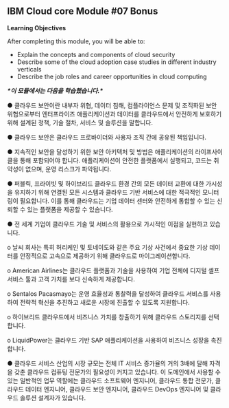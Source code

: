 ## IBM Cloud core Module #07 Bonus

**Learning Objectives**



After completing this module, you will be able to:

- Explain the concepts and components of cloud security
- Describe some of the cloud adoption case studies in different industry verticals
- Describe the job roles and career opportunities in cloud computing



***\*이 모듈에서는 다음을 학습했습니다.\****



● 클라우드 보안이란 내부자 위협, 데이터 침해, 컴플라이언스 문제 및 조직화된 보안 위협으로부터 엔터프라이즈 애플리케이션과 데이터를 클라우드에서 안전하게 보호하기 위해 설계된 정책, 기술 절차, 서비스 및 솔루션을 말합니다.

● 클라우드 보안은 클라우드 프로바이더와 사용자 조직 간에 공유된 책임입니다.

● 지속적인 보안을 달성하기 위한 보안 아키텍처 및 방법은 애플리케이션의 라이프사이클을 통해 포함되어야 합니다. 애플리케이션이 안전한 플랫폼에서 실행되고, 코드는 취약성이 없으며, 운영 리스크가 파악됩니다.

● 퍼블릭, 프라이빗 및 하이브리드 클라우드 환경 간의 모든 데이터 교환에 대한 가시성을 유지하기 위해 연결된 모든 시스템과 클라우드 기반 서비스에 대한 적극적인 모니터링이 필요합니다. 이를 통해 클라우드는 기업 데이터 센터와 안전하게 통합할 수 있는 신뢰할 수 있는 플랫폼을 제공할 수 있습니다.

● 전 세계 기업이 클라우드 기술 및 서비스의 활용으로 가시적인 이점을 실현하고 있습니다.

o 날씨 회사는 특히 허리케인 및 토네이도와 같은 주요 기상 사건에서 중요한 기상 데이터를 안정적으로 고속으로 제공하기 위해 클라우드로 마이그레이션합니다.

o American Airlines는 클라우드 플랫폼과 기술을 사용하여 기업 전체에 디지털 셀프 서비스 툴과 고객 가치를 보다 신속하게 제공합니다.

o Sentalos Pacasmayo는 운영 효율성과 통찰력을 달성하여 클라우드 서비스를 사용하여 전략적 혁신을 추진하고 새로운 시장에 진출할 수 있도록 지원합니다.

o 하이브리드 클라우드에서 비즈니스 가치를 창출하기 위해 클라우드 스토리지를 선택합니다.

o LiquidPower는 클라우드 기반 SAP 애플리케이션을 사용하여 비즈니스 성장을 촉진합니다.

● 클라우드 서비스 산업의 시장 규모는 전체 IT 서비스 증가율의 거의 3배에 달해 자격을 갖춘 클라우드 컴퓨팅 전문가의 필요성이 커지고 있습니다. 이 도메인에서 사용할 수 있는 일반적인 업무 역할에는 클라우드 소프트웨어 엔지니어, 클라우드 통합 전문가, 클라우드 데이터 엔지니어, 클라우드 보안 엔지니어, 클라우드 DevOps 엔지니어 및 클라우드 솔루션 설계자가 있습니다.

